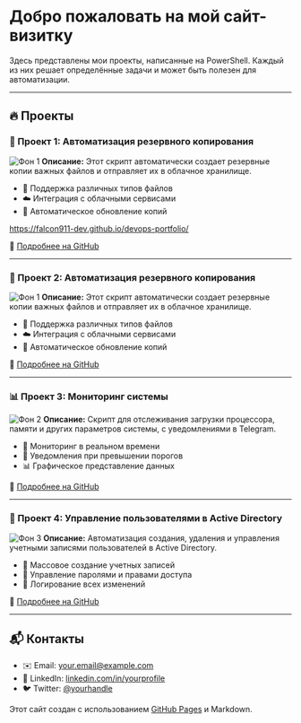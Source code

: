 # Добро пожаловать на мой сайт-визитку

Здесь представлены мои проекты, написанные на PowerShell. Каждый из них решает определённые задачи и может быть полезен для автоматизации.

---

## 🔥 Проекты

### 🚀 Проект 1: Автоматизация резервного копирования
![Фон 1](https://via.placeholder.com/800x200/ff0000/ffffff?text=Backup+Automation)
**Описание:** Этот скрипт автоматически создает резервные копии важных файлов и отправляет их в облачное хранилище.
- 📂 Поддержка различных типов файлов
- ☁️ Интеграция с облачными сервисами
- 🔄 Автоматическое обновление копий

https://falcon911-dev.github.io/devops-portfolio/

🔗 [Подробнее на GitHub](https://github.com/yourusername/project1)

---

### 🚀 Проект 2: Автоматизация резервного копирования
![Фон 1](https://via.placeholder.com/800x200/ff0000/ffffff?text=Backup+Automation)
**Описание:** Этот скрипт автоматически создает резервные копии важных файлов и отправляет их в облачное хранилище.
- 📂 Поддержка различных типов файлов
- ☁️ Интеграция с облачными сервисами
- 🔄 Автоматическое обновление копий

🔗 [Подробнее на GitHub](https://github.com/yourusername/project1)

---

### 📊 Проект 3: Мониторинг системы
![Фон 2](https://via.placeholder.com/800x200/00ff00/ffffff?text=System+Monitoring)
**Описание:** Скрипт для отслеживания загрузки процессора, памяти и других параметров системы, с уведомлениями в Telegram.
- 📡 Мониторинг в реальном времени
- 📩 Уведомления при превышении порогов
- 📊 Графическое представление данных

🔗 [Подробнее на GitHub](https://github.com/yourusername/project2)

---

### 🏢 Проект 4: Управление пользователями в Active Directory
![Фон 3](https://via.placeholder.com/800x200/0000ff/ffffff?text=AD+Management)
**Описание:** Автоматизация создания, удаления и управления учетными записями пользователей в Active Directory.
- 🏢 Массовое создание учетных записей
- 🔐 Управление паролями и правами доступа
- 📜 Логирование всех изменений

🔗 [Подробнее на GitHub](https://github.com/yourusername/project3)

---

## 📬 Контакты

- ✉️ Email: [your.email@example.com](mailto:your.email@example.com)
- 💼 LinkedIn: [linkedin.com/in/yourprofile](https://linkedin.com/in/yourprofile)
- 🐦 Twitter: [@yourhandle](https://twitter.com/yourhandle)

Этот сайт создан с использованием [GitHub Pages](https://pages.github.com/) и Markdown.
